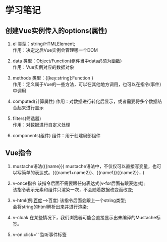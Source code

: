 # 学习笔记



## 创建Vue实例传入的options(属性)
1. el
类型：string/HTMLElement;<br>
作用：决定之后Vue实例会管理哪一个DOM<br>

2. data
类型：Object/Function(组件当中data必须为函数)<br>
作用：Vue实例对应的数据对象<br>

3. methods
类型：{[key:string]:Function }<br>
作用：定义属于Vue的一些方法，可以在其他地方调用，也可以在指令(事件)中调用<br>

4. computed(计算属性)
作用：对数据进行转化后显示，或者需要将多个数据结合起来进行显示<br>

5. filters(筛选器)<br>
作用：对数据进行自定义处理

6. components(组件)
组件：用于创建局部组件


## Vue指令
1. mustache语法({{name}})
mustache语法中，不仅仅可以直接写变量，也可以写简单的表达式。({{name1+name2}}、{{name1}}{{name2}}...)

2. v-once指令
该指令后面不需要跟任何表达式(v-for后面有跟表达式);<br>
该指令表示元素和组件只渲染一次，不会随着数据改变而改变;<br>

3. v-html(例:<a href='#'>百度</a>-->百度)
该指令后面会跟上一个string类型;<br>
会将string的html解析出来并进行渲染;<br>

4. v-cloak
在某些情况下，我们浏览器可能会直接显示出未编译的Mustache标签。


5. v-on:click=''
监听事件标签
